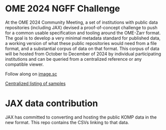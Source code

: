 # OME 2024 NGFF Challenge

At the OME 2024 Community Meeting, a set of institutions with public data repositories (including JAX) devised a proof-of-concept challenge to push for a common usable specification and tooling around the OME-Zarr format. The goal is to develop a very minimal metadata standard for published data, a working version of what these public repositories would need from a file format, and a substantial corpus of data on that format. This corpus of data will be hosted from October to December of 2024 by individual participating institutions and can be queried from a centralized reference or any compatible viewer.

Follow along on [image.sc](https://forum.image.sc/t/ome2024-ngff-challenge/97363)

[Centralized listing of samples](https://samples-viewer--ome2024-ngff-challenge.netlify.app/?csv=https://raw.githubusercontent.com/will-moore/ome2024-ngff-challenge/samples_viewer/samples/ngff_samples.csv)

# JAX data contribution

JAX has committed to converting and hosting the public KOMP data in the new format. This repo contains the CSVs linking to that data.
